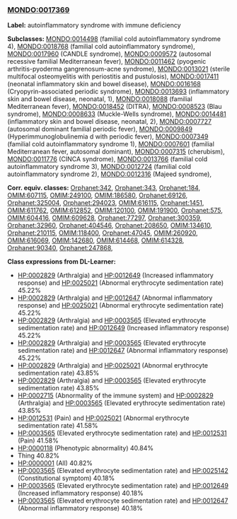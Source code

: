 
### [MONDO:0017369](http://purl.obolibrary.org/obo/MONDO_0017369)
**Label:** autoinflammatory syndrome with immune deficiency

**Subclasses:** [MONDO:0014498](http://purl.obolibrary.org/obo/MONDO_0014498) (familial cold autoinflammatory syndrome 4), [MONDO:0018768](http://purl.obolibrary.org/obo/MONDO_0018768) (familial cold autoinflammatory syndrome), [MONDO:0017960](http://purl.obolibrary.org/obo/MONDO_0017960) (CANDLE syndrome), [MONDO:0009572](http://purl.obolibrary.org/obo/MONDO_0009572) (autosomal recessive familial Mediterranean fever), [MONDO:0011462](http://purl.obolibrary.org/obo/MONDO_0011462) (pyogenic arthritis-pyoderma gangrenosum-acne syndrome), [MONDO:0013021](http://purl.obolibrary.org/obo/MONDO_0013021) (sterile multifocal osteomyelitis with periostitis and pustulosis), [MONDO:0017411](http://purl.obolibrary.org/obo/MONDO_0017411) (neonatal inflammatory skin and bowel disease), [MONDO:0016168](http://purl.obolibrary.org/obo/MONDO_0016168) (Cryopyrin-associated periodic syndrome), [MONDO:0013693](http://purl.obolibrary.org/obo/MONDO_0013693) (inflammatory skin and bowel disease, neonatal, 1), [MONDO:0018088](http://purl.obolibrary.org/obo/MONDO_0018088) (familial Mediterranean fever), [MONDO:0018452](http://purl.obolibrary.org/obo/MONDO_0018452) (DITRA), [MONDO:0008523](http://purl.obolibrary.org/obo/MONDO_0008523) (Blau syndrome), [MONDO:0008633](http://purl.obolibrary.org/obo/MONDO_0008633) (Muckle-Wells syndrome), [MONDO:0014481](http://purl.obolibrary.org/obo/MONDO_0014481) (inflammatory skin and bowel disease, neonatal, 2), [MONDO:0007727](http://purl.obolibrary.org/obo/MONDO_0007727) (autosomal dominant familial periodic fever), [MONDO:0009849](http://purl.obolibrary.org/obo/MONDO_0009849) (Hyperimmunoglobulinemia d with periodic fever), [MONDO:0007349](http://purl.obolibrary.org/obo/MONDO_0007349) (familial cold autoinflammatory syndrome 1), [MONDO:0007601](http://purl.obolibrary.org/obo/MONDO_0007601) (familial Mediterranean fever, autosomal dominant), [MONDO:0007315](http://purl.obolibrary.org/obo/MONDO_0007315) (cherubism), [MONDO:0011776](http://purl.obolibrary.org/obo/MONDO_0011776) (CINCA syndrome), [MONDO:0013766](http://purl.obolibrary.org/obo/MONDO_0013766) (familial cold autoinflammatory syndrome 3), [MONDO:0012724](http://purl.obolibrary.org/obo/MONDO_0012724) (familial cold autoinflammatory syndrome 2), [MONDO:0012316](http://purl.obolibrary.org/obo/MONDO_0012316) (Majeed syndrome), 

**Corr. equiv. classes:** [Orphanet:342](http://www.orpha.net/ORDO/Orphanet_342), [Orphanet:343](http://www.orpha.net/ORDO/Orphanet_343), [Orphanet:184](http://www.orpha.net/ORDO/Orphanet_184), [OMIM:607115](http://purl.obolibrary.org/obo/OMIM_607115), [OMIM:249100](http://purl.obolibrary.org/obo/OMIM_249100), [OMIM:186580](http://purl.obolibrary.org/obo/OMIM_186580), [Orphanet:69126](http://www.orpha.net/ORDO/Orphanet_69126), [Orphanet:325004](http://www.orpha.net/ORDO/Orphanet_325004), [Orphanet:294023](http://www.orpha.net/ORDO/Orphanet_294023), [OMIM:616115](http://purl.obolibrary.org/obo/OMIM_616115), [Orphanet:1451](http://www.orpha.net/ORDO/Orphanet_1451), [OMIM:611762](http://purl.obolibrary.org/obo/OMIM_611762), [OMIM:612852](http://purl.obolibrary.org/obo/OMIM_612852), [OMIM:120100](http://purl.obolibrary.org/obo/OMIM_120100), [OMIM:191900](http://purl.obolibrary.org/obo/OMIM_191900), [Orphanet:575](http://www.orpha.net/ORDO/Orphanet_575), [OMIM:604416](http://purl.obolibrary.org/obo/OMIM_604416), [OMIM:609628](http://purl.obolibrary.org/obo/OMIM_609628), [Orphanet:77297](http://www.orpha.net/ORDO/Orphanet_77297), [Orphanet:300359](http://www.orpha.net/ORDO/Orphanet_300359), [Orphanet:32960](http://www.orpha.net/ORDO/Orphanet_32960), [Orphanet:404546](http://www.orpha.net/ORDO/Orphanet_404546), [Orphanet:208650](http://www.orpha.net/ORDO/Orphanet_208650), [OMIM:134610](http://purl.obolibrary.org/obo/OMIM_134610), [Orphanet:210115](http://www.orpha.net/ORDO/Orphanet_210115), [OMIM:118400](http://purl.obolibrary.org/obo/OMIM_118400), [Orphanet:47045](http://www.orpha.net/ORDO/Orphanet_47045), [OMIM:260920](http://purl.obolibrary.org/obo/OMIM_260920), [OMIM:616069](http://purl.obolibrary.org/obo/OMIM_616069), [OMIM:142680](http://purl.obolibrary.org/obo/OMIM_142680), [OMIM:614468](http://purl.obolibrary.org/obo/OMIM_614468), [OMIM:614328](http://purl.obolibrary.org/obo/OMIM_614328), [Orphanet:90340](http://www.orpha.net/ORDO/Orphanet_90340), [Orphanet:247868](http://www.orpha.net/ORDO/Orphanet_247868), 

**Class expressions from DL-Learner:**

- [HP:0002829](http://purl.obolibrary.org/obo/HP_0002829) (Arthralgia) and [HP:0012649](http://purl.obolibrary.org/obo/HP_0012649) (Increased inflammatory response) and [HP:0025021](http://purl.obolibrary.org/obo/HP_0025021) (Abnormal erythrocyte sedimentation rate) 45.22%
- [HP:0002829](http://purl.obolibrary.org/obo/HP_0002829) (Arthralgia) and [HP:0012647](http://purl.obolibrary.org/obo/HP_0012647) (Abnormal inflammatory response) and [HP:0025021](http://purl.obolibrary.org/obo/HP_0025021) (Abnormal erythrocyte sedimentation rate) 45.22%
- [HP:0002829](http://purl.obolibrary.org/obo/HP_0002829) (Arthralgia) and [HP:0003565](http://purl.obolibrary.org/obo/HP_0003565) (Elevated erythrocyte sedimentation rate) and [HP:0012649](http://purl.obolibrary.org/obo/HP_0012649) (Increased inflammatory response) 45.22%
- [HP:0002829](http://purl.obolibrary.org/obo/HP_0002829) (Arthralgia) and [HP:0003565](http://purl.obolibrary.org/obo/HP_0003565) (Elevated erythrocyte sedimentation rate) and [HP:0012647](http://purl.obolibrary.org/obo/HP_0012647) (Abnormal inflammatory response) 45.22%
- [HP:0002829](http://purl.obolibrary.org/obo/HP_0002829) (Arthralgia) and [HP:0025021](http://purl.obolibrary.org/obo/HP_0025021) (Abnormal erythrocyte sedimentation rate) 43.85%
- [HP:0002829](http://purl.obolibrary.org/obo/HP_0002829) (Arthralgia) and [HP:0003565](http://purl.obolibrary.org/obo/HP_0003565) (Elevated erythrocyte sedimentation rate) 43.85%
- [HP:0002715](http://purl.obolibrary.org/obo/HP_0002715) (Abnormality of the immune system) and [HP:0002829](http://purl.obolibrary.org/obo/HP_0002829) (Arthralgia) and [HP:0003565](http://purl.obolibrary.org/obo/HP_0003565) (Elevated erythrocyte sedimentation rate) 43.85%
- [HP:0012531](http://purl.obolibrary.org/obo/HP_0012531) (Pain) and [HP:0025021](http://purl.obolibrary.org/obo/HP_0025021) (Abnormal erythrocyte sedimentation rate) 41.58%
- [HP:0003565](http://purl.obolibrary.org/obo/HP_0003565) (Elevated erythrocyte sedimentation rate) and [HP:0012531](http://purl.obolibrary.org/obo/HP_0012531) (Pain) 41.58%
- [HP:0000118](http://purl.obolibrary.org/obo/HP_0000118) (Phenotypic abnormality) 40.84%
- Thing 40.82%
- [HP:0000001](http://purl.obolibrary.org/obo/HP_0000001) (All) 40.82%
- [HP:0003565](http://purl.obolibrary.org/obo/HP_0003565) (Elevated erythrocyte sedimentation rate) and [HP:0025142](http://purl.obolibrary.org/obo/HP_0025142) (Constitutional symptom) 40.18%
- [HP:0003565](http://purl.obolibrary.org/obo/HP_0003565) (Elevated erythrocyte sedimentation rate) and [HP:0012649](http://purl.obolibrary.org/obo/HP_0012649) (Increased inflammatory response) 40.18%
- [HP:0003565](http://purl.obolibrary.org/obo/HP_0003565) (Elevated erythrocyte sedimentation rate) and [HP:0012647](http://purl.obolibrary.org/obo/HP_0012647) (Abnormal inflammatory response) 40.18%


